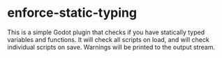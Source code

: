 # enforce-static-typing
This is a simple Godot plugin that checks if you have statically typed variables and functions.
It will check all scripts on load, and will check individual scripts on save.
Warnings will be printed to the output stream.
